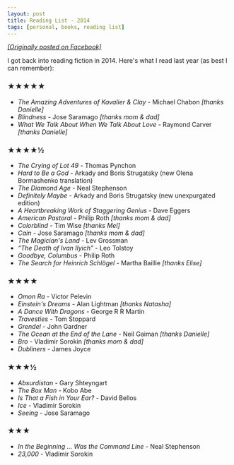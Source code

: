 ```yaml
---
layout: post
title: Reading List - 2014
tags: [personal, books, reading list]
---
```


<a href="https://www.facebook.com/alex.nisnevich/posts/10152535243891828"><i>[Originally posted on Facebook]</i></a>

I got back into reading fiction in 2014. Here's what I read last year (as best I can remember):

### ★★★★★

* _The Amazing Adventures of Kavalier & Clay_ - Michael Chabon _[thanks Danielle]_
* _Blindness_ - Jose Saramago _[thanks mom & dad]_
* _What We Talk About When We Talk About Love_ - Raymond Carver _[thanks Danielle]_

### ★★★★½

* _The Crying of Lot 49_ - Thomas Pynchon
* _Hard to Be a God_ - Arkady and Boris Strugatsky (new Olena Bormashenko translation)
* _The Diamond Age_ - Neal Stephenson
* _Definitely Maybe_ - Arkady and Boris Strugatsky (new unexpurgated edition)
* _A Heartbreaking Work of Staggering Genius_ - Dave Eggers
* _American Pastoral_ - Philip Roth _[thanks mom & dad]_
* _Colorblind_ - Tim Wise _[thanks Mel]_
* _Cain_ - Jose Saramago _[thanks mom & dad]_
* _The Magician's Land_ - Lev Grossman
* _“The Death of Ivan Ilyich”_ - Leo Tolstoy
* _Goodbye, Columbus_ - Philip Roth
* _The Search for Heinrich Schlögel_ - Martha Baillie _[thanks Elise]_

### ★★★★

* _Omon Ra_ - Victor Pelevin
* _Einstein's Dreams_ - Alan Lightman _[thanks Natasha]_
* _A Dance With Dragons_ - George R R Martin
* _Travesties_ - Tom Stoppard
* _Grendel_ - John Gardner
* _The Ocean at the End of the Lane_ - Neil Gaiman _[thanks Danielle]_
* _Bro_ - Vladimir Sorokin _[thanks mom & dad]_
* _Dubliners_ - James Joyce

### ★★★½

* _Absurdistan_ - Gary Shteyngart
* _The Box Man_ - Kobo Abe
* _Is That a Fish in Your Ear?_ - David Bellos
* _Ice_ - Vladimir Sorokin
* _Seeing_ - Jose Saramago

### ★★★

* _In the Beginning ... Was the Command Line_ - Neal Stephenson
* _23,000_ - Vladimir Sorokin